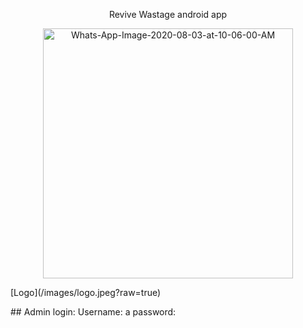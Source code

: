 <p align="center">
    Revive Wastage android app
</p>
<p align="center"><img src="https://i.ibb.co/YbB0vKs/Whats-App-Image-2020-08-03-at-10-06-00-AM.jpg" alt="Whats-App-Image-2020-08-03-at-10-06-00-AM" width="400"></p>
<p>[Logo](/images/logo.jpeg?raw=true)</p>
## Admin login:
Username: a
password:
